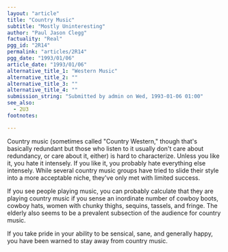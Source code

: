 ```yaml
---
layout: "article"
title: "Country Music"
subtitle: "Mostly Uninteresting"
author: "Paul Jason Clegg"
factuality: "Real"
pgg_id: "2R14"
permalink: "articles/2R14"
pgg_date: "1993/01/06"
article_date: "1993/01/06"
alternative_title_1: "Western Music"
alternative_title_2: ""
alternative_title_3: ""
alternative_title_4: ""
submission_string: "Submitted by admin on Wed, 1993-01-06 01:00"
see_also:
  - 2U3
footnotes: 

---
```

<div>
<p>Country music (sometimes called "Country Western," though that's basically redundant but those who listen to it usually don't care about redundancy, or care about it, either) is hard to characterize. Unless you like it, you hate it intensely. If you like it, you probably hate everything else intensely. While several country music groups have tried to slide their style into a more acceptable niche, they've only met with limited success.</p>
<p>If you see people playing music, you can probably calculate that they are playing country music if you sense an inordinate number of cowboy boots, cowboy hats, women with chunky thighs, sequins, tassels, and fringe. The elderly also seems to be a prevalent subsection of the audience for country music.</p>
<p>If you take pride in your ability to be sensical, sane, and generally happy, you have been warned to stay away from country music.</p>
</div>
